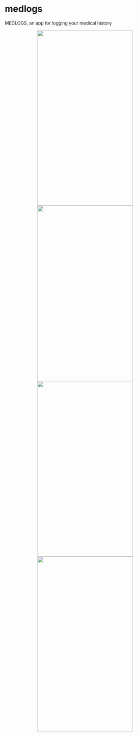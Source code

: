 # medlogs
 MEDLOGS, an app for logging your medical history
<p float="left" align="center" margin="50px">
<img src= 'https://i.ibb.co/hydw5VH/Screenshot-1699886347.png' width=300 height=550> 
<img src = 'https://i.ibb.co/hydw5VH/Screenshot-1699886331.png' width=300 height=550>
<img src = 'https://i.ibb.co/zPXM3By/Screenshot-1699886339.png' width=300 height=550>
<img src = 'https://i.ibb.co/8xVtLdY/Screenshot-1699886343.png'  width=300 height=550>
